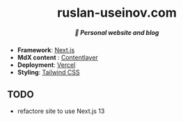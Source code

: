 <div align="center">
  <h1>ruslan-useinov.com</h1>
  <h5>🧩 Personal website and blog</h5>
</div>

- **Framework**: [Next.js](https://nextjs.org/)
- **MdX content** : [Contentlayer](https://www.contentlayer.dev/)
- **Deployment**: [Vercel](https://vercel.com)
- **Styling**: [Tailwind CSS](https://tailwindcss.com)


## TODO

* refactore site to use Next.js 13

